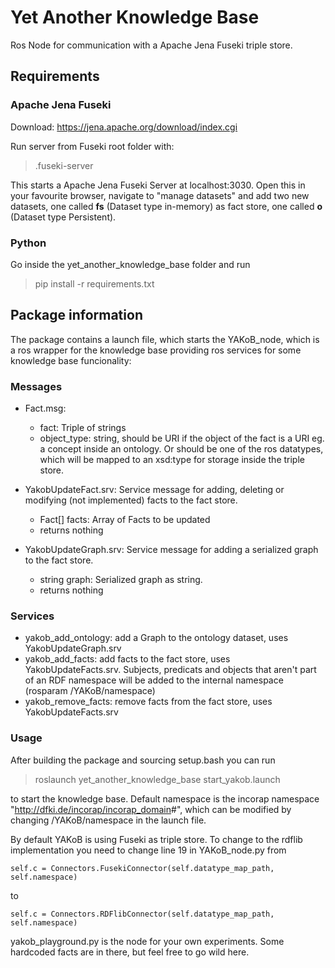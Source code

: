 # Yet Another Knowledge Base

Ros Node for communication with a Apache Jena Fuseki triple store.

## Requirements

### Apache Jena Fuseki

Download: <https://jena.apache.org/download/index.cgi>

Run server from Fuseki root folder with:
> .fuseki-server

This starts a Apache Jena Fuseki Server at localhost:3030. Open this in your favourite browser, navigate to "manage datasets" and add two new datasets, one called **fs** (Dataset type in-memory) as fact store, one called **o** (Dataset type Persistent).

### Python

Go inside the yet_another_knowledge_base folder and run

> pip install -r requirements.txt

## Package information

The package contains a launch file, which starts the YAKoB_node, which is a ros wrapper for the knowledge base providing ros services for some knowledge base funcionality:

### Messages

- Fact.msg:
  - fact: Triple of strings
  - object_type: string, should be URI if the object of the fact is a URI eg. a  concept inside an ontology. Or should be one of the ros datatypes, which will be mapped to an xsd:type for storage inside the triple store.

- YakobUpdateFact.srv: Service message for adding, deleting or modifying (not implemented) facts to the fact store.
  - Fact[] facts: Array of Facts to be updated
  - returns nothing

- YakobUpdateGraph.srv: Service message for adding a serialized graph to the fact store.
  - string graph: Serialized graph as string.
  - returns nothing

### Services

- yakob_add_ontology: add a Graph to the ontology dataset, uses YakobUpdateGraph.srv
- yakob_add_facts: add facts to the fact store, uses YakobUpdateFacts.srv. Subjects, predicats and objects that aren't part of an RDF namespace will be added to the internal namespace (rosparam /YAKoB/namespace)
- yakob_remove_facts: remove facts from the fact store, uses YakobUpdateFacts.srv

### Usage

After building the package and sourcing setup.bash you can run
> roslaunch yet_another_knowledge_base start_yakob.launch

to start the knowledge base. Default namespace is the incorap namespace "<http://dfki.de/incorap/incorap_domain>#", which can be modified by changing /YAKoB/namespace in the launch file.

 By default YAKoB is using Fuseki as triple store. To change to the rdflib implementation you need to change line 19 in YAKoB_node.py from

 `self.c = Connectors.FusekiConnector(self.datatype_map_path, self.namespace)`

 to

 `self.c = Connectors.RDFlibConnector(self.datatype_map_path, self.namespace)`

 yakob_playground.py is the node for your own experiments. Some hardcoded facts are in there, but feel free to go wild here.
